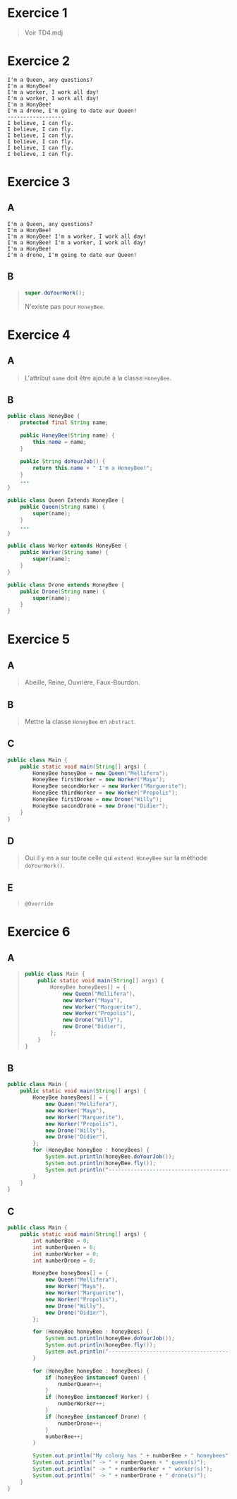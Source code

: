 # Exercice 1

> Voir TD4.mdj

# Exercice 2

```console
I'm a Queen, any questions?
I'm a HonyBee!
I'm a worker, I work all day!
I'm a worker, I work all day!
I'm a HonyBee!
I'm a drone, I'm going to date our Queen!
------------------
I believe, I can fly.
I believe, I can fly.
I believe, I can fly.
I believe, I can fly.
I believe, I can fly.
I believe, I can fly.
```

# Exercice 3

## A

```console
I'm a Queen, any questions?
I'm a HonyBee!
I'm a HonyBee! I'm a worker, I work all day!
I'm a HonyBee! I'm a worker, I work all day!
I'm a HonyBee!
I'm a drone, I'm going to date our Queen!
```

## B

> ```java
> super.doYourWork();
> ```
> N'existe pas pour `HoneyBee`.

# Exercice 4

## A

> L'attribut `name` doit être ajouté a la classe `HoneyBee`.

## B

```java
public class HoneyBee {
    protected final String name;

    public HoneyBee(String name) {
        this.name = name;
    }

    public String doYourJob() {
        return this.name + " I'm a HoneyBee!";
    }
    ...
}

public class Queen Extends HoneyBee {
    public Queen(String name) {
        super(name);
    }
    ...
}

public class Worker extends HoneyBee {
    public Worker(String name) {
        super(name);
    }
}

public class Drone extends HoneyBee {
    public Drone(String name) {
        super(name);
    }
}
```

# Exercice 5

## A

> Abeille, Reine, Ouvrière, Faux-Bourdon.

## B

> Mettre la classe `HoneyBee` en `abstract`.

## C

```java
public class Main {
    public static void main(String[] args) {
        HoneyBee honeyBee = new Queen("Mellifera");
        HoneyBee firstWorker = new Worker("Maya");
        HoneyBee secondWorker = new Worker("Marguerite");
        HoneyBee thirdWorker = new Worker("Propolis");
        HoneyBee firstDrone = new Drone("Willy");
        HoneyBee secondDrone = new Drone("Didier");
    }
}
```

## D

> Oui il y en a sur toute celle qui `extend HoneyBee` sur la méthode `doYourWork()`.

## E

> `@Override`

# Exercice 6

## A

> ```java
> public class Main {
>     public static void main(String[] args) {
>         HoneyBee honeyBees[] = {
>             new Queen("Mellifera"),
>             new Worker("Maya"),
>             new Worker("Marguerite"),
>             new Worker("Propolis"),
>             new Drone("Willy"),
>             new Drone("Didier"),
>         };
>     }
> }
> ```

## B

```java
public class Main {
    public static void main(String[] args) {
        HoneyBee honeyBees[] = {
            new Queen("Mellifera"),
            new Worker("Maya"),
            new Worker("Marguerite"),
            new Worker("Propolis"),
            new Drone("Willy"),
            new Drone("Didier"),
        };
        for (HoneyBee honeyBee : honeyBees) {
            System.out.println(honeyBee.doYourJob());
            System.out.println(honeyBee.fly());
            System.out.println("--------------------------------------------");
        }
    }
}
```

## C

```java
public class Main {
    public static void main(String[] args) {
        int numberBee = 0;
        int numberQueen = 0;
        int numberWorker = 0;
        int numberDrone = 0;

        HoneyBee honeyBees[] = {
            new Queen("Mellifera"),
            new Worker("Maya"),
            new Worker("Marguerite"),
            new Worker("Propolis"),
            new Drone("Willy"),
            new Drone("Didier"),
        };

        for (HoneyBee honeyBee : honeyBees) {
            System.out.println(honeyBee.doYourJob());
            System.out.println(honeyBee.fly());
            System.out.println("--------------------------------------------");
        }

        for (HoneyBee honeyBee : honeyBees) {
            if (honeyBee instanceof Queen) {
                numberQueen++;
            }
            if (honeyBee instanceof Worker) {
                numberWorker++;
            }
            if (honeyBee instanceof Drone) {
                numberDrone++;
            }
            numberBee++;
        }

        System.out.println("My colony has " + numberBee + " honeybees");
        System.out.println(" -> " + numberQueen + " queen(s)");
        System.out.println(" -> " + numberWorker + " worker(s)");
        System.out.println(" -> " + numberDrone + " drone(s)");
    }
}
```
